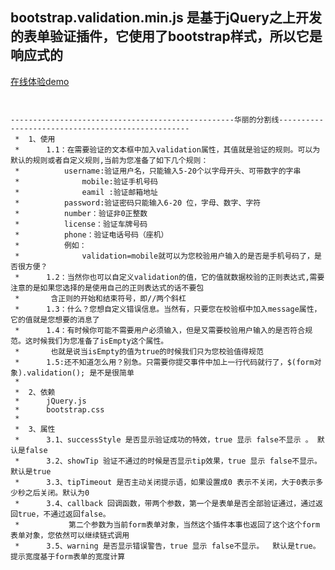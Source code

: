 ## bootstrap.validation.min.js 是基于jQuery之上开发的表单验证插件，它使用了bootstrap样式，所以它是响应式的

 [在线体验demo](https://laizuan.github.io/bootstrap.validation.min.js/demo.html) 
 
```这个是我的第一个jQuery插件，以学习为目的的写了这个插件。一个后端猿人对js和jQuery并不是很懂，有很多不完善的地方请各路大神多多指点。有喜欢的还望点个Star


--------------------------------------------------华丽的分割线--------------------------------------------------
 *	1、使用	
 *		1.1：在需要验证的文本框中加入validation属性，其值就是验证的规则。可以为默认的规则或者自定义规则,当前为您准备了如下几个规则：
 *          username:验证用户名，只能输入5-20个以字母开头、可带数字的字串
 *		       	mobile:验证手机号码
 * 		      	eamil :验证邮箱地址
 *          password:验证密码只能输入6-20 位，字母、数字、字符
 *          number：验证非0正整数
 *          license：验证车牌号码
 *          phone：验证电话号码（座机）
 *			例如：
 *				validation=mobile就可以为您校验用户输入的是否是手机号码了，是否很方便？
 *		1.2：当然你也可以自定义validation的值，它的值就数据校验的正则表达式,需要注意的是如果您选择的是使用自己的正则表达式的话不要包
 *       含正则的开始和结束符号，即//两个斜杠
 *		1.3：什么？您想自定义错误信息。当然有，只要您在校验框中加入message属性，它的值就是您想要的消息了
 *		1.4：有时候你可能不需要用户必须输入，但是又需要校验用户输入的是否符合规范。这时候我们为您准备了isEmpty这个属性。
 *       也就是说当isEmpty的值为true的时候我们只为您校验值得规范
 *		1.5:还不知道怎么用？别急。只需要你提交事件中加上一行代码就行了，$(form对象).validation(); 是不是很简单
 *
 *	2、依赖
 *		jQuery.js
 *		bootstrap.css
 *
 *	3、属性
 *		3.1、successStyle 是否显示验证成功的特效，true 显示 false不显示 。 默认是false
 *		3.2、showTip 验证不通过的时候是否显示tip效果，true 显示 false不显示。  默认是true
 *      3.3、tipTimeout 是否主动关闭提示语，如果设置成0 表示不关闭，大于0表示多少秒之后关闭。默认为0
 *      3.4、callback 回调函数，带两个参数，第一个是表单是否全部验证通过，通过返回true，不通过返回false。
 *           第二个参数为当前form表单对象，当然这个插件本事也返回了这个这个form表单对象，您依然可以继续链式调用
 *      3.5、warning 是否显示错误警告，true 显示 false不显示。  默认是true。提示宽度基于form表单的宽度计算
